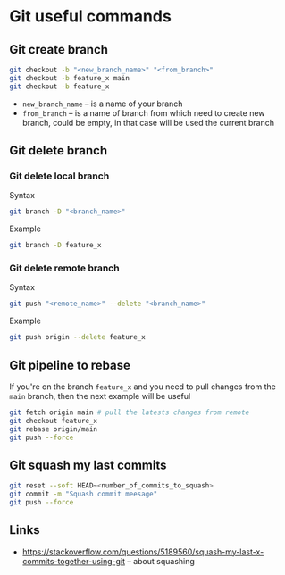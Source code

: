 # Git useful commands
## Git create branch
```bash
git checkout -b "<new_branch_name>" "<from_branch>"
git checkout -b feature_x main
git checkout -b feature_x
```
* `new_branch_name` – is a name of your branch
* `from_branch` – is a name of branch from which need to create new branch,
could be empty, in that case will be used the current branch

## Git delete branch
### Git delete local branch
Syntax
```bash
git branch -D "<branch_name>"
```
Example
```bash
git branch -D feature_x
```

### Git delete remote branch
Syntax
```bash
git push "<remote_name>" --delete "<branch_name>"
```
Example
```bash
git push origin --delete feature_x
```

## Git pipeline to rebase
If you're on the branch `feature_x` and you need to pull changes from the `main`
branch, then the next example will be useful
```bash
git fetch origin main # pull the latests changes from remote
git checkout feature_x
git rebase origin/main
git push --force
```

## Git squash my last commits
```bash
git reset --soft HEAD~<number_of_commits_to_squash>
git commit -m "Squash commit meesage"
git push --force
```

## Links
* https://stackoverflow.com/questions/5189560/squash-my-last-x-commits-together-using-git – about squashing
